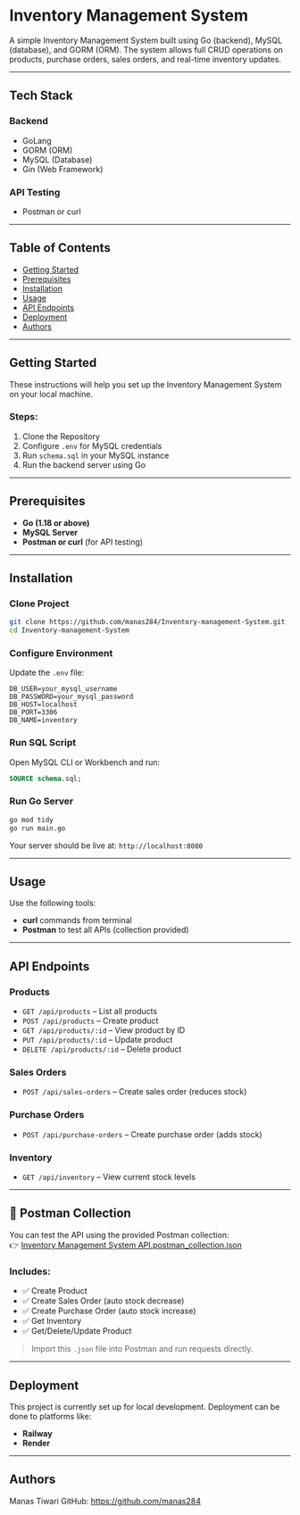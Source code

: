 # Inventory Management System 

A simple Inventory Management System built using Go (backend), MySQL (database), and GORM (ORM). The system allows full CRUD operations on products, purchase orders, sales orders, and real-time inventory updates.

---

## Tech Stack

### Backend

* GoLang
* GORM (ORM)
* MySQL (Database)
* Gin (Web Framework)

### API Testing

* Postman or curl

---

## Table of Contents

* [Getting Started](#getting-started)
* [Prerequisites](#prerequisites)
* [Installation](#installation)
* [Usage](#usage)
* [API Endpoints](#api-endpoints)
* [Deployment](#deployment)
* [Authors](#authors)

---

## Getting Started

These instructions will help you set up the Inventory Management System on your local machine.

### Steps:

1. Clone the Repository
2. Configure `.env` for MySQL credentials
3. Run `schema.sql` in your MySQL instance
4. Run the backend server using Go

---

## Prerequisites

* **Go (1.18 or above)**
* **MySQL Server**
* **Postman or curl** (for API testing)

---

## Installation

### Clone Project

```bash
git clone https://github.com/manas284/Inventory-management-System.git
cd Inventory-management-System
```

### Configure Environment

Update the `.env` file:

```env
DB_USER=your_mysql_username
DB_PASSWORD=your_mysql_password
DB_HOST=localhost
DB_PORT=3306
DB_NAME=inventory
```

### Run SQL Script

Open MySQL CLI or Workbench and run:

```sql
SOURCE schema.sql;
```

### Run Go Server

```bash
go mod tidy
go run main.go
```

Your server should be live at: `http://localhost:8080`

---

## Usage

Use the following tools:

* **curl** commands from terminal
* **Postman** to test all APIs (collection provided)

---

## API Endpoints

### Products

* `GET /api/products` – List all products
* `POST /api/products` – Create product
* `GET /api/products/:id` – View product by ID
* `PUT /api/products/:id` – Update product
* `DELETE /api/products/:id` – Delete product

### Sales Orders

* `POST /api/sales-orders` – Create sales order (reduces stock)

### Purchase Orders

* `POST /api/purchase-orders` – Create purchase order (adds stock)

### Inventory

* `GET /api/inventory` – View current stock levels

---

## 🧪 Postman Collection

You can test the API using the provided Postman collection:  
👉 [Inventory Management System API.postman_collection.json](./Inventory%20Management%20System%20API.postman_collection.json)

### Includes:
- ✅ Create Product
- ✅ Create Sales Order (auto stock decrease)
- ✅ Create Purchase Order (auto stock increase)
- ✅ Get Inventory
- ✅ Get/Delete/Update Product

> Import this `.json` file into Postman and run requests directly.

---

## Deployment

This project is currently set up for local development. Deployment can be done to platforms like:

* **Railway**
* **Render**

---

## Authors

Manas Tiwari
GitHub: https://github.com/manas284

